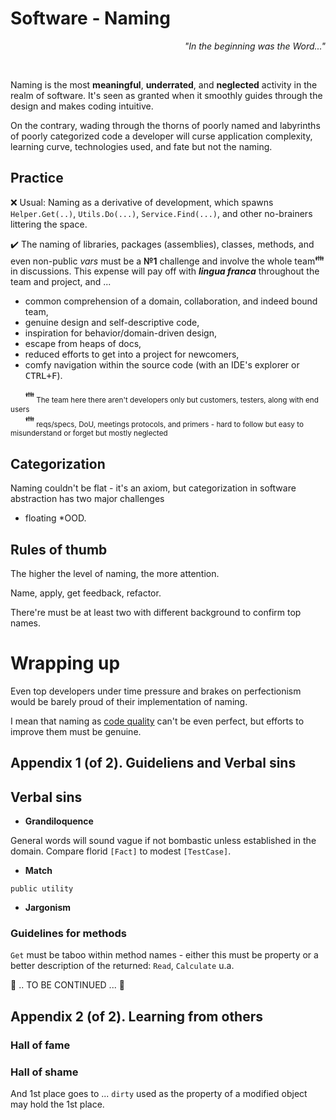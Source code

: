 # Software - Naming 
<p dir="rtl"><i>"...In the beginning was the Word"</div></i></p><br/>

 
Naming is the most **meaningful**, **underrated**, and **neglected** activity in the realm of software. It's seen as granted when it smoothly guides through the design and makes coding intuitive. 

On the contrary, wading through the thorns of poorly named and labyrinths of poorly categorized code a developer will curse application complexity, learning curve, technologies used, and fate but not the naming.

## Practice

:x: Usual: Naming as a derivative of development, which spawns `Helper.Get(..)`, `Utils.Do(...)`, `Service.Find(...)`, and other no-brainers littering the space.

✔️ The naming of libraries, packages (assemblies), classes, methods, and even non-public _vars_ must be a **№1** challenge and involve the whole team<sup>:family:</sup> in discussions. This expense will pay off with ***lingua franca*** throughout the team and project, and ...
  
+ common comprehension of a domain, collaboration, and indeed bound team,
+ genuine design and self-descriptive code,
+ inspiration for behavior/domain-driven design,
+ escape from heaps of docs,
+ reduced efforts to get into a project for newcomers,
+ comfy navigation within the source code (with an IDE's explorer or <kbd>CTRL+F</kbd>).

&nbsp;&nbsp;&nbsp;&nbsp;&nbsp;&nbsp;<sup>:family:</sup><sub> The team here there aren't developers only but customers, testers, along with end users</sub>\
&nbsp;&nbsp;&nbsp;&nbsp;&nbsp;&nbsp;<sup>:family:</sup><sub> reqs/specs, DoU, meetings protocols, and primers - hard to follow but easy to misunderstand or forget but mostly neglected</sub>

## Categorization

Naming couldn't be flat - it's an axiom, but categorization in software abstraction has two major challenges

* floating
*OOD.

## Rules of thumb

The higher the level of naming, the more attention.

Name, apply, get feedback, refactor.

There're must be at least two with different background to confirm top names.

# Wrapping up

Even top developers under time pressure and brakes on perfectionism would be barely proud of their implementation of naming.

I mean that naming as [code quality](code-quality.md) can't be even perfect, but efforts to improve them must be genuine.

## Appendix 1 (of 2). Guideliens and Verbal sins 

## Verbal sins

- **Grandiloquence** 

General words will sound vague if not bombastic unless established in the domain. Compare florid `[Fact]` to modest `[TestCase]`. 

- **Match** 

`public utility`

- **Jargonism**

### Guidelines for methods

`Get` must be taboo within method names - either this must be property or a better description of the returned: `Read`, `Calculate` u.a.

🚧 .. TO BE CONTINUED ... 🚧

## Appendix 2 (of 2). Learning from others

### Hall of fame

### Hall of shame

And 1st place goes to ... `dirty` used as the property of a modified object may hold the 1st place.
